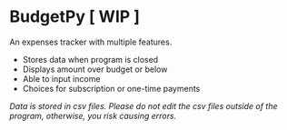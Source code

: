 # BudgetPy    [  WIP  ]

An expenses tracker with multiple features.
- Stores data when program is closed
- Displays amount over budget or below
- Able to input income
- Choices for subscription or one-time payments

*Data is stored in csv files. Please do not edit the csv files outside of the program, otherwise, you risk causing errors.*
